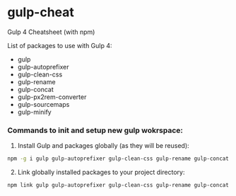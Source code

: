 # gulp-cheat
Gulp 4 Cheatsheet (with npm) 



List of packages to use with Gulp 4:  
<ul>
  <li>gulp</li>
  <li>gulp-autoprefixer</li>
  <li>gulp-clean-css</li>
  <li>gulp-rename</li>
  <li>gulp-concat</li>
  <li>gulp-px2rem-converter</li>
  <li>gulp-sourcemaps</li>
  <li>gulp-minify</li>
</ul>
  
### Commands to init and setup new gulp wokrspace:

1. Install Gulp and packages globally (as they will be reused):
```bash
npm -g i gulp gulp-autoprefixer gulp-clean-css gulp-rename gulp-concat gulp-px2rem-converter gulp-sourcemaps gulp-minify
```

2. Link globally installed packages to your project directory:
```bash
npm link gulp gulp-autoprefixer gulp-clean-css gulp-rename gulp-concat gulp-px2rem-converter gulp-sourcemaps gulp-minify
```
